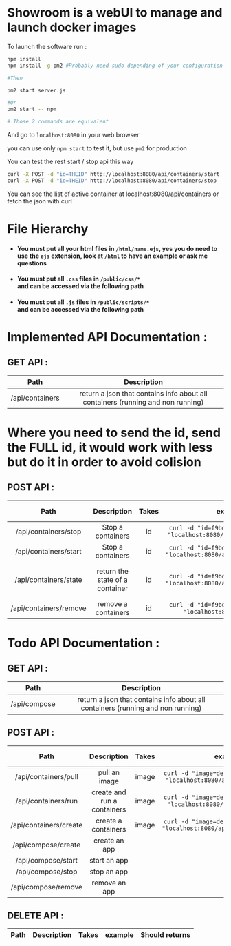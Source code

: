 # Showroom is a webUI to manage and launch docker images
To launch the software run :

```bash
npm install
npm install -g pm2 #Probably need sudo depending of your configuration

#Then

pm2 start server.js

#Or
pm2 start -- npm

# Those 2 commands are equivalent
```
And go to `localhost:8080` in your web browser

you can use only `npm start` to test it, but use `pm2` for production

You can test the rest start / stop api this way

```bash
curl -X POST -d "id=THEID" http://localhost:8080/api/containers/start
curl -X POST -d "id=THEID" http://localhost:8080/api/containers/stop
```

You can see the list of active container at localhost:8080/api/containers
or fetch the json with curl

# File Hierarchy

* #### You must put all your html files in `/html/name.ejs`, yes you do need to use the `ejs` extension, look at `/html` to have an example or ask me questions

* #### You must put all `.css` files in `/public/css/*`<br> and can be accessed via the following path

* #### You must put all `.js` files in `/public/scripts/*`<br> and can be accessed via the following path


# Implemented API Documentation :


## GET API :

Path | Description
:-:|:-:
/api/containers|return a json that contains info about all containers (running and non running)

# Where you need to send the id, send the FULL id, it would work with less but do it in order to avoid colision

## POST API :
Path| Description | Takes | example | Should returns
:-:|:-:|:-:|:-:|:-:
/api/containers/stop | Stop a containers | id | `curl -d "id=f9bd3802cb4182" -X POST "localhost:8080/api/containers/stop"` | "stoped"
/api/containers/start | Stop a containers | id | `curl -d "id=f9bd3802cb4182" -X POST "localhost:8080/api/containers/start"`| "started"
/api/containers/state | return the state of a container| id | `curl -d "id=f9bd3802cb4182" -X POST "localhost:8080/api/containers/state"`| state {running, created ...}
/api/containers/remove | remove a containers | id | `curl -d "id=f9bd3802cb4182" -X POST "localhost:8080/api/remove"`| "done"

# Todo API Documentation :


## GET API :

Path| Description
:-:|:-:
/api/compose|return a json that contains info about all containers (running and non running)

## POST API :

Path| Description | Takes | example | Should returns
:-:|:-:|:-:|:-:|:-:
/api/containers/pull | pull an image | image | `curl -d "image=debian:latest" -X POST "localhost:8080/api/containers/pull"`| "done"
/api/containers/run | create and run a containers | image | `curl -d "image=debian:latest" -X POST "localhost:8080/api/containers/run"`| "started"
/api/containers/create | create a containers | image | `curl -d "image=debian:latest" -X POST "localhost:8080/api/containers/create"`| "done"
/api/compose/create | create an app |<span>|<span>| "done"
/api/compose/start| start an app |<span>|<span>|"started"
/api/compose/stop| stop an app |<span>|<span>|"stoped"
/api/compose/remove | remove an app |<span>|<span>|"done"

## DELETE API :
Path| Description | Takes | example | Should returns
:-:|:-:|:-:|:-:|:-:
